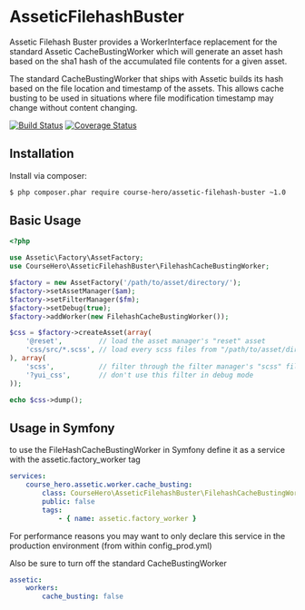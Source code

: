 # AsseticFilehashBuster #

Assetic Filehash Buster provides a WorkerInterface replacement for the standard
Assetic CacheBustingWorker which will generate an asset hash based on the sha1
hash of the accumulated file contents for a given asset.

The standard CacheBustingWorker that ships with Assetic builds its hash based on
the file location and timestamp of the assets. This allows cache busting to be
used in situations where file modification timestamp may change without content
changing.

[![Build Status](https://travis-ci.org/course-hero/assetic-filehash-buster.svg)](https://travis-ci.org/course-hero/assetic-filehash-buster) [![Coverage Status](https://img.shields.io/coveralls/course-hero/assetic-filehash-buster.svg)](https://coveralls.io/r/course-hero/assetic-filehash-buster)

Installation
-------------
Install via composer:

``` bash
$ php composer.phar require course-hero/assetic-filehash-buster ~1.0
```

Basic Usage
-------------


``` php
<?php

use Assetic\Factory\AssetFactory;
use CourseHero\AsseticFilehashBuster\FilehashCacheBustingWorker;

$factory = new AssetFactory('/path/to/asset/directory/');
$factory->setAssetManager($am);
$factory->setFilterManager($fm);
$factory->setDebug(true);
$factory->addWorker(new FilehashCacheBustingWorker());

$css = $factory->createAsset(array(
    '@reset',         // load the asset manager's "reset" asset
    'css/src/*.scss', // load every scss files from "/path/to/asset/directory/css/src/"
), array(
    'scss',           // filter through the filter manager's "scss" filter
    '?yui_css',       // don't use this filter in debug mode
));

echo $css->dump();
```

Usage in Symfony
-------------

to use the FileHashCacheBustingWorker in Symfony define it as a service with the
assetic.factory_worker tag

``` yaml
services:
    course_hero.assetic.worker.cache_busting:
        class: CourseHero\AsseticFilehashBuster\FilehashCacheBustingWorker
        public: false
        tags:
            - { name: assetic.factory_worker }
```
For performance reasons you may want to only declare this service in the
production environment (from within config_prod.yml)

Also be sure to turn off the standard CacheBustingWorker

``` yaml
assetic:
    workers:
        cache_busting: false
```
